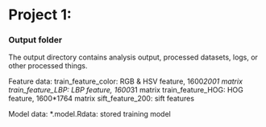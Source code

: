 # Project 1: 
### Output folder

The output directory contains analysis output, processed datasets, logs, or other processed things.

Feature data:
train_feature_color: RGB & HSV feature, 1600*2001 matrix
train_feature_LBP: LBP feature, 1600*31 matrix
train_feature_HOG: HOG feature, 1600*1764 matrix
sift_feature_200: sift features

Model data:
 *.model.Rdata: stored training model

